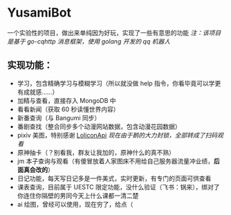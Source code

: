 # YusamiBot
一个实验性的项目，做出来单纯因为好玩，实现了一些有意思的功能
*注：该项目是基于 go-cqhttp 消息框架，使用 golang 开发的 qq 机器人*
## 实现功能：
- 学习，包含精确学习与模糊学习（所以就没做 help 指令，你看毕竟可以学更有成就感……）
- 加精与查看，直接存入 MongoDB 中
- 看看新闻（获取 60 秒读懂世界内容）
- 新番查询（与 Bangumi 同步）
- 番剧查找（整合同步多个动漫网站数据，包含动漫花园数据）
- pixiv 美图，特别感谢 [LoliconApi](https://api.lolicon.app/#/) *现在由于鹅的大力封锁，全部转成了扫码观看*
- 原神抽卡（？别看我，群友让我加的，原神什么的真不熟）
- jm 本子查询与观看（有傻冒放着人家图床不用给自己服务器流量冲业绩，**后面真会改的**）
- 日记功能，每天写日记多是一件美式，实时更新，有专门的页面可供查看
- 课表查询，目前属于 UESTC 限定功能，没什么验证（飞书：锅来），绑对了你连住你隔壁的男同今天上什么课都一清二楚
- ai 绘图，曾经可以使用，现在穷了，给点（
